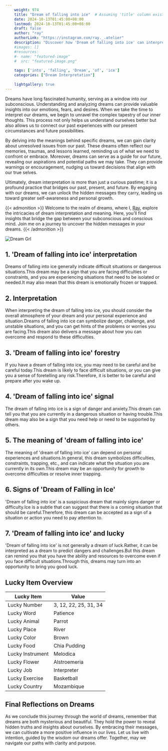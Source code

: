 ```yaml
---
    weight: 974
    title: "Dream of falling into ice"  # Assuming 'title' column exists
    date: 2024-10-13T01:45:00+08:00
    lastmod: 2024-10-13T01:45:00+08:00
    draft: false
    author: "ray"
    authorLink: "https://instagram.com/ray._.atelier"
    description: "Discover how 'Dream of falling into ice' can interpret your future and uncover its significant meanings in your life."
    #images: []
    #resources:
    #- name: "featured-image"
    #  src: "featured-image.png"
    
    tags: ['into', 'falling', 'Dream', 'of', 'ice']
    categories: ["Dream Interpretation"]
    
    lightgallery: true
---
```

    
Dreams have long fascinated humanity, serving as a window into our subconscious. Understanding and analyzing dreams can provide valuable insights into our emotions, fears, and desires. When we take the time to interpret our dreams, we begin to unravel the complex tapestry of our inner thoughts. This process not only helps us understand ourselves better but also allows us to connect our past experiences with our present circumstances and future possibilities.

By delving into the meanings behind specific dreams, we can gain clarity about unresolved issues from our past. These dreams often reflect our memories, traumas, and lessons learned, reminding us of what we need to confront or embrace. Moreover, dreams can serve as a guide for our future, revealing our aspirations and potential paths we may take. They can provide warnings or encouragement, nudging us toward decisions that align with our true selves.

Ultimately, dream interpretation is more than just a curious pastime; it is a profound practice that bridges our past, present, and future. By engaging with our dreams, we can unlock the hidden messages they carry, leading us toward greater self-awareness and personal growth.

{{< admonition >}}
Welcome to the realm of dreams, where I, [Ray](https://instagram.com/ray._.atelier), explore the intricacies of dream interpretation and meaning. Here, you’ll find insights that bridge the gap between your subconscious and conscious mind. Join me on a journey to uncover the hidden messages in your dreams.
{{< /admonition >}}

![Dream Grl](https://cdn.pixabay.com/photo/2017/11/02/03/35/gothic-2910057_1280.jpg "Dream Grl")

## 1. 'Dream of falling into ice' interpretation
Dreams of falling into ice generally indicate difficult situations or dangerous situations.This dream may be a sign that you are facing difficulties or constraints, and you are experiencing situations that need to be isolated or needed.It may also mean that this dream is emotionally frozen or trapped.

## 2. Interpretation
When interpreting the dream of falling into ice, you should consider the overall atmosphere of your dream and your personal experience and situation.Dreams of falling into ice can symbolize danger, challenge, and unstable situations, and you can get hints of the problems or worries you are facing.This dream also delivers a message about how you can overcome and respond to these difficulties.

## 3. 'Dream of falling into ice' forestry
If you have a dream of falling into ice, you may need to be careful and be careful today.This dream is likely to face difficult situations, or you can give you a sense of foretelling any risk.Therefore, it is better to be careful and prepare after you wake up.

## 4. 'Dream of falling into ice' signal
The dream of falling into ice is a sign of danger and anxiety.This dream can tell you that you are currently in a dangerous situation or having trouble.This dream may also be a sign that you need help or need to be supported by others.

## 5. The meaning of 'dream of falling into ice'
The meaning of 'dream of falling into ice' can depend on personal experiences and situations.In general, this dream symbolizes difficulties, constraints, trapping, etc., and can indicate what the situation you are currently in its own.This dream may be an opportunity for growth to overcome difficulties or resolve inner trapping.

## 6. Signs of 'Dream of Falling in Ice'
'Dream of falling into ice' is a suspicious dream that mainly signs danger or difficulty.Ice is a subtle that can suggest that there is a coming situation that should be careful.Therefore, this dream can be accepted as a sign of a situation or action you need to pay attention to.

## 7. 'Dream of falling into ice' and lucky
'Dream of falling into ice' is not generally a dream of luck.Rather, it can be interpreted as a dream to predict dangers and challenges.But this dream can remind you that you have the ability and resources to overcome even if you face difficult situations.Through this, dreams may turn into an opportunity to bring you good luck.

## Lucky Item Overview
| Lucky Item          | Value              |
|---------------|--------------------|
| Lucky Number        | 3, 12, 22, 25, 31, 34  |
| Lucky Word          | Patience |
| Lucky Animal        | Parrot |
| Lucky Place         | River     |
| Lucky Color         | Brown     |
| Lucky Food          | Chia Pudding      |
| Lucky Instrument    | Melodica |
| Lucky Flower        | Alstroemeria    |
| Lucky Job           | Interpreter       |
| Lucky Exercise      | Basketball  |
| Lucky Country       | Mozambique    |


##  Final Reflections on Dreams

As we conclude this journey through the world of dreams, remember that dreams are both mysterious and beautiful. They hold the power to reveal hidden truths and insights about ourselves. By embracing their messages, we can cultivate a more positive influence in our lives. Let us live with intention, guided by the wisdom our dreams offer. Together, may we navigate our paths with clarity and purpose.
